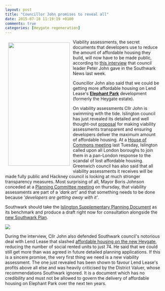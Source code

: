 ```yaml
---
layout: post
title: "Councillor John promises to reveal all"
date: 2015-07-18 11:19:19 +0100
comments: true
categories: [Heygate regeneration]
---
```

<img src="http://crappistmartin.github.io/images/pjflasher.jpg" width="200" height="400" style="margin:10px" align="left">Viability assessments, the secret documents that developers use to reduce the amount of affordable housing they build, will now have to be made public, according to [this interview](http://www.southwarknews.co.uk/news/my-conscience-is-clear-council-leader-peter-john-comes-out-fighting-as-heygate-deal-scrutinised/) that council leader Peter John gave in the Southwark News last week.  

Councillor John also said that we could be getting more affordable housing on Lend Lease's [__Elephant Park__](http://www.elephantpark.co.uk/) development (formerly the Heygate estate). 

On viability assessments Cllr John is swimming with the tide. Islington council has just revealed its detailed and well thought-out [proposal](http://www.islington.gov.uk/services/planning/planningpol/pol_supplement/Pages/Development-Viability-Discussion-Paper-and-Questionnaire.aspx) for making viability assessments transparent and ensuring developers deliver the maximum amount of affordable housing. At a [House of Commons meeting](https://www.thebureauinvestigates.com/2015/07/07/bureau-to-hold-debate-on-affordable-housing-and-viability-assessments-at-the-commons/) last Tuesday, Islington called upon all London boroughs to join them in a pan-London response to the scandal of lost affordable housing. Greenwich council has also said that all viability assessments it receives will be made fully public and Hackney council is looking at much stronger transparency measures. Most surprising of all, Mayor Boris Johnson conceded at a [Planning Committee meeting](http://crappistmartin.github.io/images/GLA_Transcript_ViabilityMQ150715.pdf) on thursday, that viability assessments are part of a _'dark art'_ and that something needs to be done because _'developers are getting away with it'_. 

Southwark should take the [Islington Supplementary Planning Document](http://www.islington.gov.uk/services/planning/planningpol/pol_supplement/Pages/Development-Viability-Discussion-Paper-and-Questionnaire.aspx) as its benchmark and produce a draft right now for consultation alongside the [new Southwark Plan](http://www.southwark.gov.uk/info/856/planning_policy/3315/the_new_southwark_plan). 

![](http://crappistmartin.github.io/images/pjsn.jpg)

During the interview, Cllr John also defended Southwark council's notorious deal with Lend Lease that slashed [affordable housing on the new Heygate](/affordable-housing/), reducing the number of social rented units to just 74. He said that we could still get more than was agreed in future detailed planning applications. If this is a sincere promise, the very first thing we need is a new viability assessment. The one just revealed has been shown to favour Lend Lease's profits above all else and was heavily criticised by the District Valuer, whose recommendations Southwark ignored. It is a document which has no credibility and must not be allowed to govern the delivery of affordable housing on Elephant Park over the next ten years.



